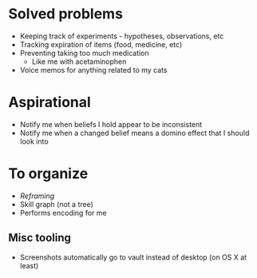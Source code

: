# Solved problems

- Keeping track of experiments - hypotheses, observations, etc
- Tracking expiration of items (food, medicine, etc)
- Preventing taking too much medication
    - Like me with acetaminophen
- Voice memos for anything related to my cats

# Aspirational

- Notify me when beliefs I hold appear to be inconsistent
- Notify me when a changed belief means a domino effect that I should look into

# To organize

- *Reframing*
- Skill graph (not a tree)
- Performs encoding for me

## Misc tooling

- Screenshots automatically go to vault instead of desktop (on OS X at least)
